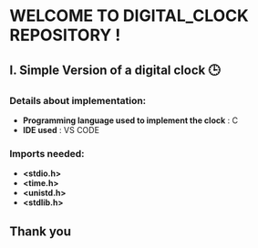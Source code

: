 # WELCOME TO DIGITAL_CLOCK REPOSITORY !

## I. Simple Version of a digital clock 🕒

### Details about implementation:
- **Programming language used to implement the clock** : C
- **IDE used** : VS CODE

### Imports needed:
- **<stdio.h>**
- **<time.h>**
- **<unistd.h>**
- **<stdlib.h>**

## Thank you


